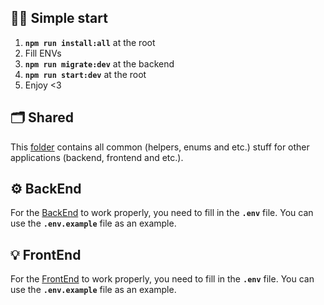 ## 🏃‍♂️ Simple start

1. **`npm run install:all`** at the root
2. Fill ENVs
3. **`npm run migrate:dev`** at the backend
4. **`npm run start:dev`** at the root
5. Enjoy <3

## 🗂 Shared

This [folder](./shared) contains all common (helpers, enums and etc.) stuff for other applications (backend, frontend and etc.).

## ⚙️ BackEnd

For the [BackEnd](./backend) to work properly, you need to fill in the **`.env`** file. You can use the **`.env.example`** file as an example.

## 💡 FrontEnd

For the [FrontEnd](./frontend) to work properly, you need to fill in the **`.env`** file. You can use the **`.env.example`** file as an example.
